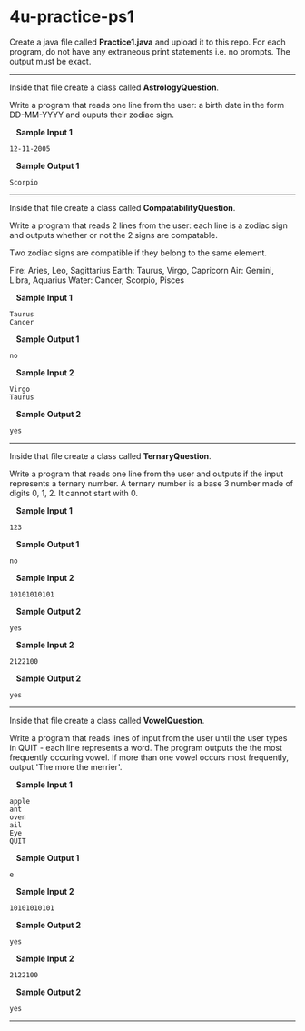 # 4u-practice-ps1


Create a java file called **Practice1.java** and upload it to this repo. For each program, do not have any extraneous print statements i.e. no prompts. The output must be exact.

---
Inside that file create a class called **AstrologyQuestion**.

Write a program that reads one line from the user: a birth date in the form 
DD-MM-YYYY and ouputs their zodiac sign.

&nbsp;&nbsp; **Sample Input 1**

    12-11-2005

&nbsp;&nbsp; **Sample Output 1**

    Scorpio

---

Inside that file create a class called **CompatabilityQuestion**.

Write a program that reads 2 lines from the user: each line is a zodiac sign and outputs whether or not the 2 signs are compatable.

Two zodiac signs are compatible if they belong to the same element.

Fire: Aries, Leo, Sagittarius
Earth: Taurus, Virgo, Capricorn
Air: Gemini, Libra, Aquarius
Water: Cancer, Scorpio, Pisces

&nbsp;&nbsp; **Sample Input 1**

    Taurus
    Cancer

&nbsp;&nbsp; **Sample Output 1**

    no

&nbsp;&nbsp; **Sample Input 2**

    Virgo
    Taurus

&nbsp;&nbsp; **Sample Output 2**

    yes
    
---

Inside that file create a class called **TernaryQuestion**.

Write a program that reads one line from the user and outputs if the input represents a ternary number. A ternary number is a base 3 number made of digits 0, 1, 2. It cannot start with 0.

&nbsp;&nbsp; **Sample Input 1**

    123

&nbsp;&nbsp; **Sample Output 1**

    no

&nbsp;&nbsp; **Sample Input 2**
    
    10101010101

&nbsp;&nbsp; **Sample Output 2**

    yes

&nbsp;&nbsp; **Sample Input 2**

    2122100

&nbsp;&nbsp; **Sample Output 2**

    yes
    
---

Inside that file create a class called **VowelQuestion**.

Write a program that reads lines of input from the user until the user types in QUIT - each line represents a word. The program outputs the the most frequently occuring vowel. If more than one vowel occurs most frequently, output 'The more the merrier'.

&nbsp;&nbsp; **Sample Input 1**

    apple
    ant
    oven
    ail
    Eye
    QUIT
    
&nbsp;&nbsp; **Sample Output 1**

    e

&nbsp;&nbsp; **Sample Input 2**
    
    10101010101

&nbsp;&nbsp; **Sample Output 2**

    yes

&nbsp;&nbsp; **Sample Input 2**

    2122100

&nbsp;&nbsp; **Sample Output 2**

    yes
    
---


